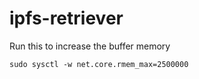 # ipfs-retriever
Run this to increase the buffer memory
```
sudo sysctl -w net.core.rmem_max=2500000
```
